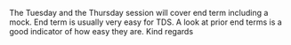 The Tuesday and the Thursday session will cover end term including a mock.
End term is usually very easy for TDS. A look at prior end terms is a good
indicator of how easy they are.
Kind regards